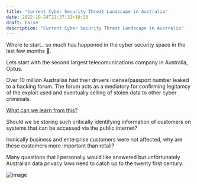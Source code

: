 ```yaml
---
title: "Current Cyber Security Threat Landscape in Australia"
date: 2022-10-24T21:37:32+10:30
draft: False
description: "Current Cyber Security Threat Landscape in Australia"
---
```


Where to start.. so much has happened in the cyber security space in the last few months :thinking:.

Lets start with the second largest telecomunications company in Australia, Optus.

Over 10 million Australias had their drivers license/passport number leaked to a hacking forum. The forum acts as a mediatory for confirming legitamcy of the exploit used and eventually selling of stolen data to other cyber criminials.

<u>What can we learn from this?</u>

Should we be storing such critically identifying information of customers on systems that can be accessed via the public internet?

Ironically business and enterprise customers were not affected, why are these customers more important than retail?

Many questions that I personally would like answered but unfortunately Australian data privacy laws need to catch up to the twenty first century.


![image](/cyberthreats.jpg)


